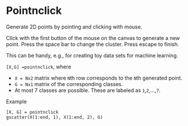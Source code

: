Pointnclick
==========

Generate 2D points by pointing and clicking with mouse.

Click with the first button of the mouse on the canvas to generate a 
new point. Press the space bar to change the cluster. Press escape to finish.

This can be handy, e.g., for creating toy data sets for machine learning.

`[X,G] =pointnclick`, where
* `X = Nx2` matrix where `N`th row corresponds to the `N`th generated point.
* `G = Nx1` matrix of the corresponding classes.
* At most 7 classes are possible. These are labeled as `1`,`2`,...,`7`. 


Example

```
[X, G] = pointnclick
gscatter(X(1:end, 1), X(1:end, 2), G)
```

